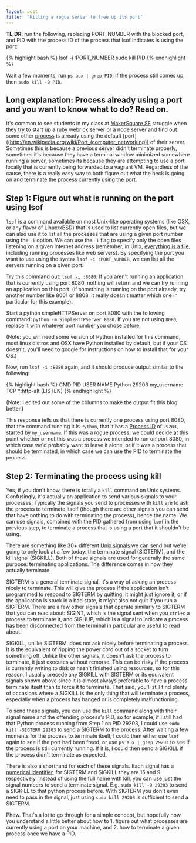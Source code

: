 ```yaml
---
layout: post
title:  "Killing a rogue server to free up its port"
---
```

**TL;DR**:
run the following, replacing PORT_NUMBER with the blocked port, and PID with the process ID of the process that lsof indicates is using the port:

{% highlight bash %}
lsof -i :PORT_NUMBER
sudo kill PID
{% endhighlight %}

Wait a few moments, run `ps aux | grep PID`. if the process still comes up, then `sudo kill -9 PID`.

## Long explanation: Process already using a port and you want to know what to do? Read on.
It's common to see students in my class at [MakerSquare SF](http://www.makersquare.com) struggle when they try to start up a ruby webrick server or a node server and find out some other [process](http://en.wikipedia.org/wiki/Process_(computing)) is already using the default [port]((http://en.wikipedia.org/wiki/Port_(computer_networking)) of their server.  Sometimes this is because a previous server didn't terminate properly, sometimes it's because they have a terminal window minimized somewhere running a server, sometimes its because they are attempting to use a port locally that is currently being forwarded to a vagrant VM. Regardless of the cause, there is a really easy way to both figure out what the heck is going on and terminate the process currently using the port.

## Step 1: Figure out what is running on the port using lsof
`lsof` is a command available on most Unix-like operating systems (like OSX, or any flavor of Linux/xBSD) that is used to list currently open files, but we can also use it to list all the processes that are using a given port number using the `-i` option. We can use the `-i` flag to specify only the open files listening on a given Internet address (remember, in Unix, [everything is a file](http://en.wikipedia.org/wiki/Everything_is_a_file), including running processes like web servers). By specifying the port you want to use using the syntax `lsof -i :PORT_NUMBER`, we can list all the servers running on a given port.

Try this command out: `lsof -i :8080`. If you aren't running an application that is currently using port 8080, nothing will return and we can try running an application on this port. (if something is running on the port already, try another number like 8001 or 8808, it really doesn't matter which one in particular for this example).

Start a python simpleHTTPServer on port 8080 with the following command: `python -m SimpleHTTPServer 8080`. If you are not using `8080`, replace it with whatever port number you chose before.

(Note: you will need some version of Python installed for this command, most linux distros and OSX have Python installed by default, but if your OS doesn't, you'll need to google for instructions on how to install that for your OS.)

Now, run `lsof -i :8080` again, and it should produce output similar to the following:

{% highlight bash %}
CMD     PID   USER         NAME
Python  29203 my_username  TCP *:http-alt (LISTEN)
{% endhighlight %}

(Note: I edited out some of the columns to make the output fit this blog better.)

This response tells us that there is currently one process using port 8080, that the command running it is `Python`, that it has a [Process ID](http://en.wikipedia.org/wiki/Process_identifier) of `29203`, started by `my_username`. If this was a rogue process, we could decide at this point whether or not this was a process we intended to run on port 8080, in which case we'd probably want to leave it alone, or if it was a process that should be terminated, in which case we can use the PID to terminate the process.

## Step 2: Terminating the process using kill
Yes, if you don't know, there is totally a `kill` command on Unix systems. Confusingly, it's actually an application to send various signals to your processes. Typically the signals you send to processes with `kill` are to ask the process to terminate itself (though there are other signals you can send that have nothing to do with terminating the process), hence the name. We can use signals, combined with the PID gathered from using `lsof` in the previous step, to terminate a process that is using a port that it shouldn't be using.

There are something like 30+ different [Unix signals](http://en.wikipedia.org/wiki/Unix_signal) we can send but we're going to only look at a few today: the terminate signal (SIGTERM), and the kill signal (SIGKILL). Both of these signals are used for generally the same purpose: terminating applications. The difference comes in how they actually terminate.

SIGTERM is a general terminate signal, it's a way of asking an process nicely to terminate. This will give the process  If the application isn't programmed to respond to SIGTERM by quitting, it might just ignore it, or if the application is stuck in a bad state, it might also not quit if you run a SIGTERM. There are a few other signals that operate similarly to SIGTERM that you can read about: SIGINT, which is the signal sent when you `ctrl+c` a process to terminate it, and SIGHUP, which is a signal to indicate a process has been disconnected from the terminal in particular are useful to read about.

SIGKILL, unlike SIGTERM, does not ask nicely before terminating a process. It is the equivalent of ripping the power cord out of a socket to turn something off. Unlike the other signals, it doesn't ask the process to terminate, it just executes without remorse. This can be risky if the process is currently writing to disk or hasn't finished using resources, so for this reason, I usually precede any SIGKILL with SIGTERM or its equivalent signals shown above since it is almost always preferable to have a process terminate itself than to force it to terminate. That said, you'll still find plenty of occasions where a SIGKILL is the only thing that will terminate a process, especially when a process has hanged or is completely malfunctioning.

To send these signals, you can use the `kill` command along with their signal name and the offending process's PID, so for example, if I still had that Python process running from Step 1 on PID 29203, I could use `sudo kill -SIGTERM 29203` to send a SIGTERM to the process. After waiting a few moments for the process to terminate itself, I could then either use `lsof` again to see if the port had been freed, or use `ps aux | grep 29203` to see if the process is still currently running. If it is, I could then send a SIGKILL if the process didn't terminate as expected.

There is also a shorthand for each of these signals. Each signal has a [numerical identifier](http://people.cs.pitt.edu/~alanjawi/cs449/code/shell/UnixSignals.htm), for SIGTERM and SIGKILL they are 15 and 9 respectively. Instead of using the full name with kill, you can use just the signal numbers to send a terminate signal. E.g. `sudo kill -9 29203` to send a SIGKILL to that python process before. With SIGTERM you don't even need to pass in the signal, just using `sudo kill 29203` is sufficient to send a SIGTERM.

Phew. That's a lot to go through for a simple concept, but hopefully now you understand a little better about how to 1. figure out what processes are currently using a port on your machine, and 2. how to terminate a given process once we have a PID.
